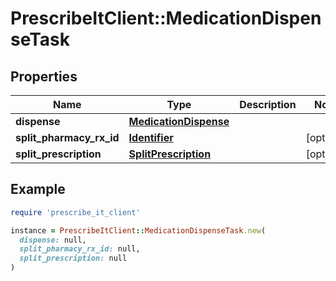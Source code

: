 # PrescribeItClient::MedicationDispenseTask

## Properties

| Name | Type | Description | Notes |
| ---- | ---- | ----------- | ----- |
| **dispense** | [**MedicationDispense**](MedicationDispense.md) |  |  |
| **split_pharmacy_rx_id** | [**Identifier**](Identifier.md) |  | [optional] |
| **split_prescription** | [**SplitPrescription**](SplitPrescription.md) |  | [optional] |

## Example

```ruby
require 'prescribe_it_client'

instance = PrescribeItClient::MedicationDispenseTask.new(
  dispense: null,
  split_pharmacy_rx_id: null,
  split_prescription: null
)
```

